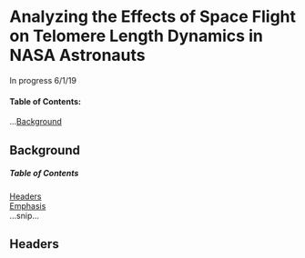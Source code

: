 # Analyzing the Effects of Space Flight on Telomere Length Dynamics in NASA Astronauts

In progress 6/1/19 




#### Table of Contents:
...[Background](#background)


## Background


##### Table of Contents  
[Headers](#headers)  
[Emphasis](#emphasis)  
...snip...    
<a name="headers"/>
## Headers
